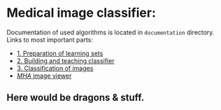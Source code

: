 # Medical image classifier:

Documentation of used algorithms is located in `documentation` directory.  
Links to most important parts:
* [1. Preparation of learning sets](documentation/PrepareData.md)
* [2. Building and teaching classifier](documentation/ClassifierLearning.md)
* [3. Classification of images](documentation/ImageClassification.md)
* [*MHA* image viewer](documentation/mhaImageView.md)

## Here would be dragons & stuff.